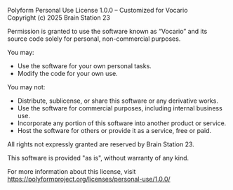 Polyform Personal Use License 1.0.0 – Customized for Vocario  
Copyright (c) 2025 Brain Station 23

Permission is granted to use the software known as “Vocario” and its source code solely for personal, non-commercial purposes.

You may:
- Use the software for your own personal tasks.
- Modify the code for your own use.

You may not:
- Distribute, sublicense, or share this software or any derivative works.
- Use the software for commercial purposes, including internal business use.
- Incorporate any portion of this software into another product or service.
- Host the software for others or provide it as a service, free or paid.

All rights not expressly granted are reserved by Brain Station 23.

This software is provided "as is", without warranty of any kind.

For more information about this license, visit https://polyformproject.org/licenses/personal-use/1.0.0/

